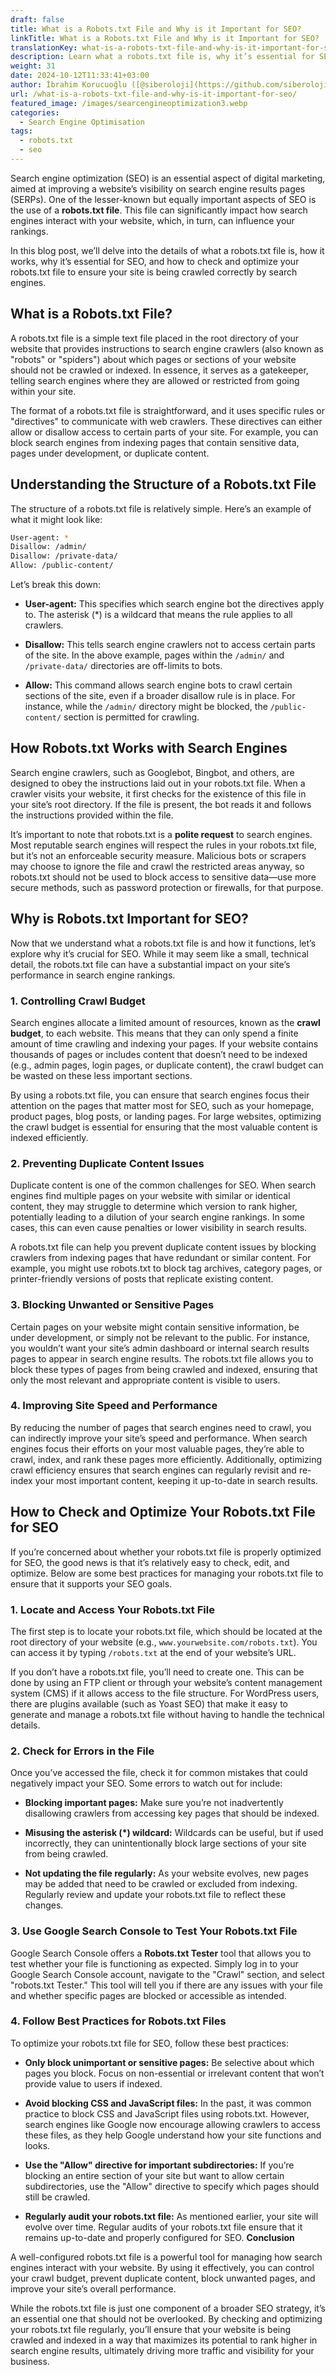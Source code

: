 ```yaml
---
draft: false
title: What is a Robots.txt File and Why is it Important for SEO?
linkTitle: What is a Robots.txt File and Why is it Important for SEO?
translationKey: what-is-a-robots-txt-file-and-why-is-it-important-for-seo
description: Learn what a robots.txt file is, why it’s essential for SEO, and how to check and optimize your robots.txt file.
weight: 31
date: 2024-10-12T11:33:41+03:00
author: İbrahim Korucuoğlu ([@siberoloji](https://github.com/siberoloji))
url: /what-is-a-robots-txt-file-and-why-is-it-important-for-seo/
featured_image: /images/searcengineoptimization3.webp
categories:
  - Search Engine Optimisation
tags:
  - robots.txt
  - seo
---
```

Search engine optimization (SEO) is an essential aspect of digital marketing, aimed at improving a website’s visibility on search engine results pages (SERPs). One of the lesser-known but equally important aspects of SEO is the use of a **robots.txt file**. This file can significantly impact how search engines interact with your website, which, in turn, can influence your rankings.

In this blog post, we’ll delve into the details of what a robots.txt file is, how it works, why it’s essential for SEO, and how to check and optimize your robots.txt file to ensure your site is being crawled correctly by search engines.

## **What is a Robots.txt File?**

A robots.txt file is a simple text file placed in the root directory of your website that provides instructions to search engine crawlers (also known as "robots" or "spiders") about which pages or sections of your website should not be crawled or indexed. In essence, it serves as a gatekeeper, telling search engines where they are allowed or restricted from going within your site.

The format of a robots.txt file is straightforward, and it uses specific rules or "directives" to communicate with web crawlers. These directives can either allow or disallow access to certain parts of your site. For example, you can block search engines from indexing pages that contain sensitive data, pages under development, or duplicate content.

## **Understanding the Structure of a Robots.txt File**

The structure of a robots.txt file is relatively simple. Here’s an example of what it might look like:

```bash
User-agent: *
Disallow: /admin/
Disallow: /private-data/
Allow: /public-content/
```

Let’s break this down:

* **User-agent:** This specifies which search engine bot the directives apply to. The asterisk (*) is a wildcard that means the rule applies to all crawlers.

* **Disallow:** This tells search engine crawlers not to access certain parts of the site. In the above example, pages within the `/admin/` and `/private-data/` directories are off-limits to bots.

* **Allow:** This command allows search engine bots to crawl certain sections of the site, even if a broader disallow rule is in place. For instance, while the `/admin/` directory might be blocked, the `/public-content/` section is permitted for crawling.

## **How Robots.txt Works with Search Engines**

Search engine crawlers, such as Googlebot, Bingbot, and others, are designed to obey the instructions laid out in your robots.txt file. When a crawler visits your website, it first checks for the existence of this file in your site’s root directory. If the file is present, the bot reads it and follows the instructions provided within the file.

It’s important to note that robots.txt is a **polite request** to search engines. Most reputable search engines will respect the rules in your robots.txt file, but it’s not an enforceable security measure. Malicious bots or scrapers may choose to ignore the file and crawl the restricted areas anyway, so robots.txt should not be used to block access to sensitive data—use more secure methods, such as password protection or firewalls, for that purpose.

## **Why is Robots.txt Important for SEO?**

Now that we understand what a robots.txt file is and how it functions, let’s explore why it’s crucial for SEO. While it may seem like a small, technical detail, the robots.txt file can have a substantial impact on your site’s performance in search engine rankings.

### **1. Controlling Crawl Budget**

Search engines allocate a limited amount of resources, known as the **crawl budget**, to each website. This means that they can only spend a finite amount of time crawling and indexing your pages. If your website contains thousands of pages or includes content that doesn’t need to be indexed (e.g., admin pages, login pages, or duplicate content), the crawl budget can be wasted on these less important sections.

By using a robots.txt file, you can ensure that search engines focus their attention on the pages that matter most for SEO, such as your homepage, product pages, blog posts, or landing pages. For large websites, optimizing the crawl budget is essential for ensuring that the most valuable content is indexed efficiently.

### **2. Preventing Duplicate Content Issues**

Duplicate content is one of the common challenges for SEO. When search engines find multiple pages on your website with similar or identical content, they may struggle to determine which version to rank higher, potentially leading to a dilution of your search engine rankings. In some cases, this can even cause penalties or lower visibility in search results.

A robots.txt file can help you prevent duplicate content issues by blocking crawlers from indexing pages that have redundant or similar content. For example, you might use robots.txt to block tag archives, category pages, or printer-friendly versions of posts that replicate existing content.

### **3. Blocking Unwanted or Sensitive Pages**

Certain pages on your website might contain sensitive information, be under development, or simply not be relevant to the public. For instance, you wouldn’t want your site’s admin dashboard or internal search results pages to appear in search engine results. The robots.txt file allows you to block these types of pages from being crawled and indexed, ensuring that only the most relevant and appropriate content is visible to users.

### **4. Improving Site Speed and Performance**

By reducing the number of pages that search engines need to crawl, you can indirectly improve your site’s speed and performance. When search engines focus their efforts on your most valuable pages, they’re able to crawl, index, and rank these pages more efficiently. Additionally, optimizing crawl efficiency ensures that search engines can regularly revisit and re-index your most important content, keeping it up-to-date in search results.

## **How to Check and Optimize Your Robots.txt File for SEO**

If you’re concerned about whether your robots.txt file is properly optimized for SEO, the good news is that it’s relatively easy to check, edit, and optimize. Below are some best practices for managing your robots.txt file to ensure that it supports your SEO goals.

### **1. Locate and Access Your Robots.txt File**

The first step is to locate your robots.txt file, which should be located at the root directory of your website (e.g., `www.yourwebsite.com/robots.txt`). You can access it by typing `/robots.txt` at the end of your website’s URL.

If you don’t have a robots.txt file, you’ll need to create one. This can be done by using an FTP client or through your website’s content management system (CMS) if it allows access to the file structure. For WordPress users, there are plugins available (such as Yoast SEO) that make it easy to generate and manage a robots.txt file without having to handle the technical details.

### **2. Check for Errors in the File**

Once you’ve accessed the file, check it for common mistakes that could negatively impact your SEO. Some errors to watch out for include:

* **Blocking important pages:** Make sure you’re not inadvertently disallowing crawlers from accessing key pages that should be indexed.

* **Misusing the asterisk (*) wildcard:** Wildcards can be useful, but if used incorrectly, they can unintentionally block large sections of your site from being crawled.

* **Not updating the file regularly:** As your website evolves, new pages may be added that need to be crawled or excluded from indexing. Regularly review and update your robots.txt file to reflect these changes.

### **3. Use Google Search Console to Test Your Robots.txt File**

Google Search Console offers a **Robots.txt Tester** tool that allows you to test whether your file is functioning as expected. Simply log in to your Google Search Console account, navigate to the "Crawl" section, and select "robots.txt Tester." This tool will tell you if there are any issues with your file and whether specific pages are blocked or accessible as intended.

### **4. Follow Best Practices for Robots.txt Files**

To optimize your robots.txt file for SEO, follow these best practices:

* **Only block unimportant or sensitive pages:** Be selective about which pages you block. Focus on non-essential or irrelevant content that won’t provide value to users if indexed.

* **Avoid blocking CSS and JavaScript files:** In the past, it was common practice to block CSS and JavaScript files using robots.txt. However, search engines like Google now encourage allowing crawlers to access these files, as they help Google understand how your site functions and looks.

* **Use the "Allow" directive for important subdirectories:** If you’re blocking an entire section of your site but want to allow certain subdirectories, use the "Allow" directive to specify which pages should still be crawled.

* **Regularly audit your robots.txt file:** As mentioned earlier, your site will evolve over time. Regular audits of your robots.txt file ensure that it remains up-to-date and properly configured for SEO.
**Conclusion**

A well-configured robots.txt file is a powerful tool for managing how search engines interact with your website. By using it effectively, you can control your crawl budget, prevent duplicate content, block unwanted pages, and improve your site’s overall performance.

While the robots.txt file is just one component of a broader SEO strategy, it’s an essential one that should not be overlooked. By checking and optimizing your robots.txt file regularly, you’ll ensure that your website is being crawled and indexed in a way that maximizes its potential to rank higher in search engine results, ultimately driving more traffic and visibility for your business.
